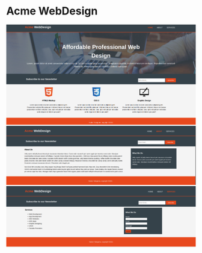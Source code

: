 <h1>Acme WebDesign</h1>
<img src="./img/screen2.png">
<img src="./img/screen3.png">
<img src="./img/screen4.png">
